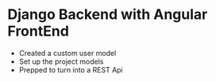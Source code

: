 # Django Backend with Angular FrontEnd
- Created a custom user model
- Set up the project models
- Prepped to turn into a REST Api